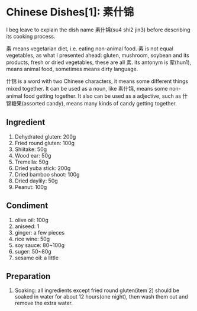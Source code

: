 # Chinese Dishes[1]: 素什锦

I beg leave to explain the dish name 素什锦(su4 shi2 jin3) before describing its cooking process. 



素 means vegetarian diet, i.e. eating non-animal food. 素 is not equal vegetables, as what I presented ahead: gluten, mushroom, soybean and its products, fresh or dried vegetables, these are all 素. its antonym is 荤(hun1), means animal food, sometimes means dirty language.    



什锦 is a word with two Chinese characters, it means some different things mixed together. It can be used as a noun, like 素什锦, means some non-animal food getting together. It also can be used as a adjective, such as 什锦糖果(assorted candy), means many kinds of candy getting together.

##  Ingredient

1. Dehydrated gluten: 200g
2. Fried round gluten: 100g
3. Shiitake: 50g
4. Wood ear: 50g
5. Tremella: 50g
6. Dried yuba stick: 200g
7. Dried bamboo shoot: 100g
8. Dried daylily: 50g
9. Peanut: 100g

## Condiment

1. olive oil: 100g
2. aniseed: 1 
3. ginger: a few pieces
4. rice wine: 50g
5. soy sauce: 80~100g
6. suger: 50~80g
7. sesame oil: a little

## Preparation

1. Soaking: all ingredients except fried round gluten(item 2) should be soaked in water for about 12 hours(one night), then wash them out and remove the extra water.